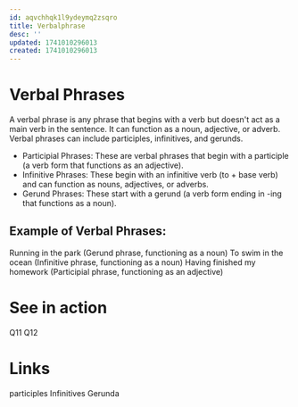 ```yaml
---
id: aqvchhqk1l9ydeymq2zsqro
title: Verbalphrase
desc: ''
updated: 1741010296013
created: 1741010296013
---
```


# Verbal Phrases
A verbal phrase is any phrase that begins with a verb but doesn't act as a main verb in the sentence. It can function as a noun, adjective, or adverb. Verbal phrases can include participles, infinitives, and gerunds.



- Participial Phrases: These are verbal phrases that begin with a participle (a verb form that functions as an adjective).
- Infinitive Phrases: These begin with an infinitive verb (to + base verb) and can function as nouns, adjectives, or adverbs.
- Gerund Phrases: These start with a gerund (a verb form ending in -ing that functions as a noun).

## Example of Verbal Phrases:
Running in the park (Gerund phrase, functioning as a noun)
To swim in the ocean (Infinitive phrase, functioning as a noun)
Having finished my homework (Participial phrase, functioning as an adjective)

# See in action
Q11
Q12 

# Links
participles
Infinitives
Gerunda